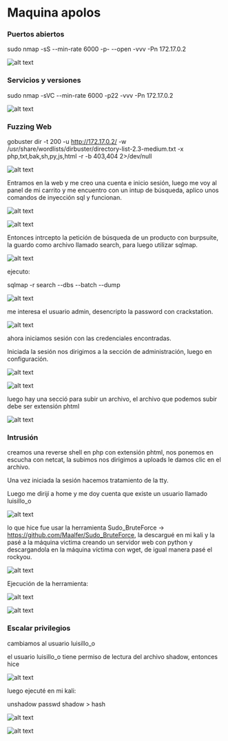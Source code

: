 # Maquina apolos

### Puertos abiertos

sudo nmap -sS --min-rate 6000 -p- --open -vvv -Pn 172.17.0.2

![alt text](image.png)

### Servicios y versiones

sudo nmap -sVC --min-rate 6000 -p22 -vvv -Pn 172.17.0.2

![alt text](image-1.png)

### Fuzzing Web

gobuster dir -t 200 -u http://172.17.0.2/ -w /usr/share/wordlists/dirbuster/directory-list-2.3-medium.txt -x php,txt,bak,sh,py,js,html -r -b 403,404 2>/dev/null

![alt text](image-2.png)

Entramos en la web y me creo una cuenta e inicio sesión, luego me voy al panel de mi carrito y me encuentro con un intup de búsqueda, aplico unos comandos de inyección sql y funcionan.

![alt text](image-3.png)

![alt text](image-4.png)

Entonces intrcepto la petición de búsqueda de un producto con burpsuite, la guardo como archivo llamado search, para luego utilizar sqlmap.

![alt text](image-5.png)

ejecuto:

sqlmap -r search --dbs --batch --dump

![alt text](image-6.png)

me interesa el usuario admin, desencripto la password con crackstation.

![alt text](image-7.png)

ahora iniciamos sesión con las credenciales encontradas.

Iniciada la sesión nos dirigimos a la sección de administración, luego en configuración.

![alt text](image-8.png)

![alt text](image-9.png)

luego hay una secció para subir un archivo, el archivo que podemos subir debe ser extensión phtml

![alt text](image-10.png)

### Intrusión

creamos una reverse shell en php con extensión phtml, nos ponemos en escucha con netcat, la subimos nos dirigimos a uploads le damos clic en el archivo.

Una vez iniciada la sesión hacemos tratamiento de la tty.

Luego me dirijí a home y me doy cuenta que existe un usuario llamado luisillo_o

![alt text](image-11.png)

lo que hice fue usar la herramienta Sudo_BruteForce -> https://github.com/Maalfer/Sudo_BruteForce, la descargué en mi kali y la pasé a la máquina victima creando un servidor web con python y descargandola en la máquina víctima con wget, de igual manera pasé el rockyou.

![alt text](image-12.png)

Ejecución de la herramienta:

![alt text](image-13.png)

![alt text](image-14.png)

### Escalar privilegios

cambiamos al usuario luisillo_o

el usuario luisillo_o tiene permiso de lectura del archivo shadow, entonces hice

![alt text](image-15.png)

luego ejecuté en mi kali:

unshadow passwd shadow > hash

![alt text](image-16.png)

![alt text](image-17.png)